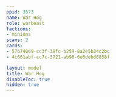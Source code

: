 ```yaml
---
ppid: 3573
name: War Hog
role: warbeast
factions:
- minions
scans: 2
cards:
- 57b74069-cc3f-38fc-b259-8a2e5b34c2bc
- 4c661abf-cc7c-3721-ab98-6e6debd6858f

layout: model
title: War Hog
disableToc: true
hidden: true
---
```


